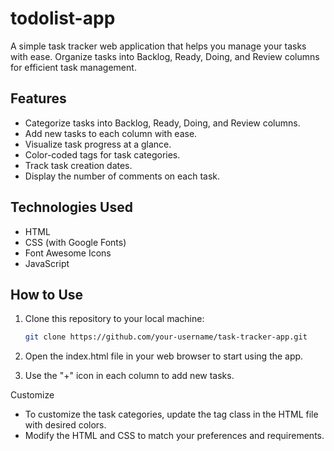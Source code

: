 # todolist-app


A simple task tracker web application that helps you manage your tasks with ease. Organize tasks into Backlog, Ready, Doing, and Review columns for efficient task management.

## Features

- Categorize tasks into Backlog, Ready, Doing, and Review columns.
- Add new tasks to each column with ease.
- Visualize task progress at a glance.
- Color-coded tags for task categories.
- Track task creation dates.
- Display the number of comments on each task.

## Technologies Used

- HTML
- CSS (with Google Fonts)
- Font Awesome Icons
- JavaScript

## How to Use

1. Clone this repository to your local machine:

   ```bash
   git clone https://github.com/your-username/task-tracker-app.git

1. Open the index.html file in your web browser to start using the app.
2. Use the "+" icon in each column to add new tasks.

Customize
* To customize the task categories, update the tag class in the HTML file with desired colors.
* Modify the HTML and CSS to match your preferences and requirements.
